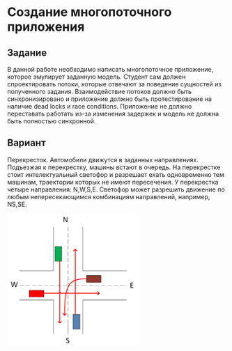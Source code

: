 # Создание многопоточного приложения
## Задание
В данной работе необходимо написать многопоточное приложение, которое эмулирует заданную модель. Студент сам должен спроектировать потоки, которые отвечают за поведение сущностей из полученного задания. Взаимодействие потоков должно быть синхронизировано и приложение должно быть протестирование на наличие dead locks и race conditions. Приложение не должно переставать работать из-за изменения задержек и модель не должна быть полностью синхронной.

## Вариант
Перекресток. Автомобили движутся в заданных направлениях. Подъезжая к перекрестку, машины встают в очередь. На перекрестке стоит интелектуальный светофор и разрешает ехать одновременно тем машинам, траектории которых не имеют пересечения. У перекрестка четыре направления: N,W,S,E. Светофор может разрешить движение по любым непересекающимся комбинациям направлений, например, NS,SE.

<img src="task.jpg" alt="My Image" width="300"/>

